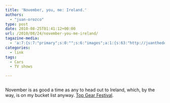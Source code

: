 ```yaml
---
title: 'November, you, me: Ireland.'
authors: 
  - "juan-orozco"
type: post
date: 2010-08-25T01:41:12+00:00
url: /2010/08/24/november-you-me-ireland/
tagazine-media:
  - 'a:7:{s:7:"primary";s:0:"";s:6:"images";a:1:{s:63:"http://juanthedesigner.files.wordpress.com/2010/08/tgf_logo.jpg";a:6:{s:8:"file_url";s:63:"http://juanthedesigner.files.wordpress.com/2010/08/tgf_logo.jpg";s:5:"width";s:3:"296";s:6:"height";s:3:"150";s:4:"type";s:5:"image";s:4:"area";s:5:"44400";s:9:"file_path";s:0:"";}}s:6:"videos";a:0:{}s:11:"image_count";s:1:"1";s:6:"author";s:7:"8033531";s:7:"blog_id";s:8:"17975075";s:9:"mod_stamp";s:19:"2010-11-25 17:00:58";}'
categories:
  - link
tags:
  - Cars
  - TV shows

---
```

<p style="text-align:center;">
  <img src='http://juanthedesigner.files.wordpress.com/2010/08/tgf_logo.jpg?w=580' alt='' data-recalc-dims="1" />
</p>

November is as good a time as any to head out to Ireland, which, by the way, is on my bucket list anyway. [Top Gear Festival][1].

 [1]: http://topgearfestivaltickets.com/